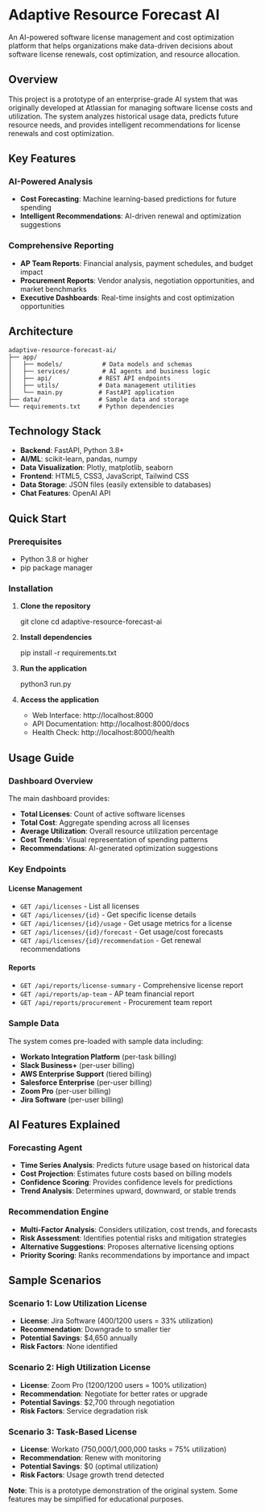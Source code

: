 # Adaptive Resource Forecast AI

An AI-powered software license management and cost optimization platform that helps organizations make data-driven decisions about software license renewals, cost optimization, and resource allocation.

## Overview

This project is a prototype of an enterprise-grade AI system that was originally developed at Atlassian for managing software license costs and utilization. The system analyzes historical usage data, predicts future resource needs, and provides intelligent recommendations for license renewals and cost optimization.

## Key Features


### AI-Powered Analysis
- **Cost Forecasting**: Machine learning-based predictions for future spending
- **Intelligent Recommendations**: AI-driven renewal and optimization suggestions

### Comprehensive Reporting
- **AP Team Reports**: Financial analysis, payment schedules, and budget impact
- **Procurement Reports**: Vendor analysis, negotiation opportunities, and market benchmarks
- **Executive Dashboards**: Real-time insights and cost optimization opportunities


## Architecture

```
adaptive-resource-forecast-ai/
├── app/
│   ├── models/           # Data models and schemas
│   ├── services/         # AI agents and business logic
│   ├── api/             # REST API endpoints
│   ├── utils/           # Data management utilities
│   └── main.py          # FastAPI application
├── data/                # Sample data and storage
└── requirements.txt     # Python dependencies
```

## Technology Stack

- **Backend**: FastAPI, Python 3.8+
- **AI/ML**: scikit-learn, pandas, numpy
- **Data Visualization**: Plotly, matplotlib, seaborn
- **Frontend**: HTML5, CSS3, JavaScript, Tailwind CSS
- **Data Storage**: JSON files (easily extensible to databases)
- **Chat Features**: OpenAI API

## Quick Start

### Prerequisites
- Python 3.8 or higher
- pip package manager

### Installation

1. **Clone the repository**
   
   git clone <repository-url>
   cd adaptive-resource-forecast-ai
 

2. **Install dependencies**
   
   pip install -r requirements.txt


3. **Run the application**
   
   python3 run.py
  

4. **Access the application**
   - Web Interface: http://localhost:8000
   - API Documentation: http://localhost:8000/docs
   - Health Check: http://localhost:8000/health

## Usage Guide

### Dashboard Overview
The main dashboard provides:
- **Total Licenses**: Count of active software licenses
- **Total Cost**: Aggregate spending across all licenses
- **Average Utilization**: Overall resource utilization percentage
- **Cost Trends**: Visual representation of spending patterns
- **Recommendations**: AI-generated optimization suggestions

### Key Endpoints

#### License Management
- `GET /api/licenses` - List all licenses
- `GET /api/licenses/{id}` - Get specific license details
- `GET /api/licenses/{id}/usage` - Get usage metrics for a license
- `GET /api/licenses/{id}/forecast` - Get usage/cost forecasts
- `GET /api/licenses/{id}/recommendation` - Get renewal recommendations

#### Reports
- `GET /api/reports/license-summary` - Comprehensive license report
- `GET /api/reports/ap-team` - AP team financial report
- `GET /api/reports/procurement` - Procurement team report

### Sample Data
The system comes pre-loaded with sample data including:
- **Workato Integration Platform** (per-task billing)
- **Slack Business+** (per-user billing)
- **AWS Enterprise Support** (tiered billing)
- **Salesforce Enterprise** (per-user billing)
- **Zoom Pro** (per-user billing)
- **Jira Software** (per-user billing)

## AI Features Explained

### Forecasting Agent
- **Time Series Analysis**: Predicts future usage based on historical data
- **Cost Projection**: Estimates future costs based on billing models
- **Confidence Scoring**: Provides confidence levels for predictions
- **Trend Analysis**: Determines upward, downward, or stable trends

### Recommendation Engine
- **Multi-Factor Analysis**: Considers utilization, cost trends, and forecasts
- **Risk Assessment**: Identifies potential risks and mitigation strategies
- **Alternative Suggestions**: Proposes alternative licensing options
- **Priority Scoring**: Ranks recommendations by importance and impact

## Sample Scenarios

### Scenario 1: Low Utilization License
- **License**: Jira Software (400/1200 users = 33% utilization)
- **Recommendation**: Downgrade to smaller tier
- **Potential Savings**: $4,650 annually
- **Risk Factors**: None identified

### Scenario 2: High Utilization License
- **License**: Zoom Pro (1200/1200 users = 100% utilization)
- **Recommendation**: Negotiate for better rates or upgrade
- **Potential Savings**: $2,700 through negotiation
- **Risk Factors**: Service degradation risk



### Scenario 3: Task-Based License
- **License**: Workato (750,000/1,000,000 tasks = 75% utilization)
- **Recommendation**: Renew with monitoring
- **Potential Savings**: $0 (optimal utilization)
- **Risk Factors**: Usage growth trend detected


**Note**: This is a prototype demonstration of the original system. Some features may be simplified for educational purposes.
